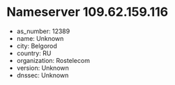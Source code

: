 # Nameserver 109.62.159.116

* as_number: 12389
* name: Unknown
* city: Belgorod
* country: RU
* organization: Rostelecom
* version: Unknown
* dnssec: Unknown
